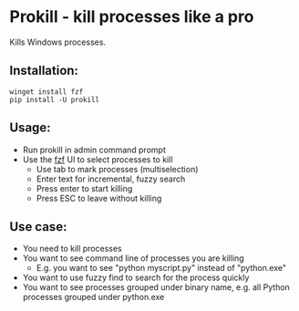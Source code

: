 # Prokill - kill processes like a pro

Kills Windows processes.

## Installation:

```
winget install fzf
pip install -U prokill
```

## Usage:

- Run prokill in admin command prompt
- Use the [fzf](https://github.com/junegunn/fzf) UI to select processes to kill
  - Use tab to mark processes (multiselection)
  - Enter text for incremental, fuzzy search
  - Press enter to start killing
  - Press ESC to leave without killing


## Use case:

- You need to kill processes
- You want to see command line of processes you are killing
    - E.g. you want to see "python myscript.py" instead of "python.exe"
- You want to use fuzzy find to search for the process quickly
- You want to see processes grouped under binary name, e.g. all Python
  processes grouped under python.exe
